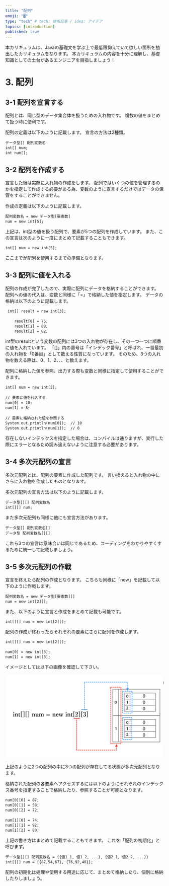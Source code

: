 ```yaml
---
title: "配列"
emoji: "🖥"
type: "tech" # tech: 技術記事 / idea: アイデア
topics: [introduction]
published: true
---
```

本カリキュラムは、Javaの基礎文を学ぶ上で最低限抑えていて欲しい箇所を抽出したカリキュラムをなります。
本カリキュラムの内容を十分に理解し、基礎知識としての土台があるエンジニアを目指しましょう！

# 3. 配列

## 3-1 配列を宣言する
配列とは、同じ型のデータ集合体を扱うための入れ物です。
複数の値をまとめて扱う時に便利です。

配列の定義は以下のように記載します。
宣言の方法は2種類。

```
データ型[] 配列変数名
int[] num;
int num[];
```
## 3-2 配列を作成する

宣言した後は実際に入れ物の作成をします。
配列ではいくつの値を管理するのかを指定して作成する必要がある為、変数のように宣言するだけではデータの保管をすることができません。

作成の定義は以下のように記載します。

```
配列変数名 = new データ型[要素数]
num = new int[5];
```
上記は、int型の値を扱う配列で、要素が5つの配列を作成しています。
また、この宣言は次のように一度にまとめて記載することもできます。
```
int[] num = new int[5];
```
ここまでが配列を使用するまでの準備となります。


## 3-3 配列に値を入れる

配列の作成が完了したので、実際に配列にデータを格納することができます。
配列への値の代入は、変数と同様に「=」で格納した値を指定します。
データの格納は以下のように記載します。

```
 int[] result = new int[3];

    result[0] = 75;
    result[1] = 88;
    result[2] = 82;
```
int型のresultという変数の配列には3つの入れ物が存在し、その一つ一つに順番に値を入れています。
「[]」内の番号は「インデック番号」と呼ばれ、一番最初の入れ物を「0番目」として数える性質になっています。
そのため、3つの入れ物を数える際は、0、1、2、、、と数えます。

配列に格納した値を参照、出力する際も変数と同様に指定して使用することができます。

```
int[] num = new int[2];

// 要素に値を代入する
num[0] = 10;
num[1] = 8;

// 要素に格納された値を参照する
System.out.println(num[0]);  // 10
System.out.println(num[1]);  // 8
```

存在しないインデックスを指定した場合は、コンパイルは通りますが、実行した際にエラーとなるため読み違えないように注意する必要があります。


## 3-4 多次元配列の宣言

多次元配列とは、配列の要素に作成した配列です。
言い換えると入れ物の中にさらに入れ物を作成したものとなります。

多次元配列の宣言方法は以下のように記載します。


```
データ型[][] 配列変数名
int[][] num;
```

また多次元配列も同様に他にも宣言方法があります。

```
データ型[] 配列変数名[]
データ型 配列変数名[][]
```

これら3つの宣言は意味合いは同じであるため、コーディングをわかりやすくするために統一して記載しましょう。


## 3-5 多次元配列の作戦


宣言を終えたら配列の作成となります。
こちらも同様に「new」を記載して以下のように作戦します。

```
配列変数名 = new データ型[要素数][]
num = new int[2][];
```
また、以下のように宣言と作成をまとめて記載も可能です。

```
int[][] num = new int[2][];
```
配列の作成が終わったらそれぞれの要素にさらに配列を作成します。

```
int[][] num = new int[2][];

num[0] = new int[3];
num[1] = new int[3];
```
イメージとしては以下の画像を確認して下さい。

![altテキスト](/images/articles/yuit-article_05/27.png)

上記のように2つの配列の中に3つの配列が存在してる状態が多次元配列となります。

格納された配列の各要素へアクセスするには以下のようにそれぞれのインデックス番号を指定することで格納したり、参照することが可能となります。

```
num[0][0] = 87;
num[0][1] = 58;
num[0][2] = 72;

num[1][0] = 74;
num[1][1] = 92;
num[1][2] = 80;
```

上記の書き方はまとめて記載することもできます。
これを「配列の初期化」と呼びます。

```
データ型[][] 配列変数名 = {{値1_1, 値1_2, ...}, {値2_1, 値2_2, ...}}
int[][] num = {{87,54,67}, {76,92,48}};
```

配列の初期化は処理や使用する用途に応じて、まとめて格納したり、個別に格納したりしましょう。
